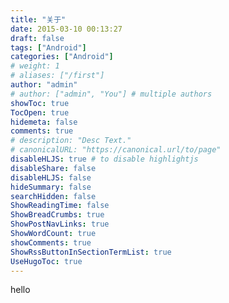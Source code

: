 ```yaml
---
title: "关于"
date: 2015-03-10 00:13:27
draft: false
tags: ["Android"]
categories: ["Android"]
# weight: 1
# aliases: ["/first"]
author: "admin"
# author: ["admin", "You"] # multiple authors
showToc: true
TocOpen: true
hidemeta: false
comments: true
# description: "Desc Text."
# canonicalURL: "https://canonical.url/to/page"
disableHLJS: true # to disable highlightjs
disableShare: false
disableHLJS: false
hideSummary: false
searchHidden: false
ShowReadingTime: false
ShowBreadCrumbs: true
ShowPostNavLinks: true
ShowWordCount: true
showComments: true
ShowRssButtonInSectionTermList: true
UseHugoToc: true
---
```


hello
